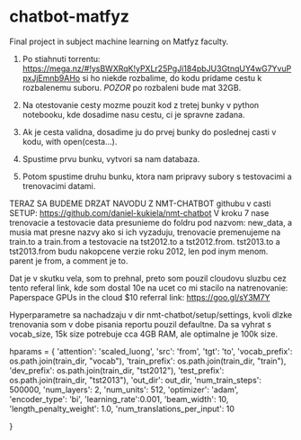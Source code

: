 # chatbot-matfyz
Final project in subject machine learning on Matfyz faculty.

1. Po stiahnuti torrentu: https://mega.nz/#!ysBWXRqK!yPXLr25PgJi184pbJU3GtnqUY4wG7YvuPpxJjEmnb9AHo 
si ho niekde rozbalime, do kodu pridame cestu k rozbalenemu suboru. 
*POZOR* po rozbaleni bude mat 32GB.

2. Na otestovanie cesty mozme pouzit kod z tretej bunky v python notebooku, kde dosadime nasu cestu, ci je spravne zadana.

3. Ak je cesta validna, dosadime ju do prvej bunky do poslednej casti v kodu, with open(cesta...).

4. Spustime prvu bunku, vytvori sa nam databaza.

5. Potom spustime druhu bunku, ktora nam pripravy subory s testovacimi a trenovacimi datami.

TERAZ SA BUDEME DRZAT NAVODU Z NMT-CHATBOT githubu v casti SETUP: https://github.com/daniel-kukiela/nmt-chatbot
V kroku 7 nase trenovacie a testovacie data presunieme do foldru pod nazvom: new_data, a musia mat presne nazvy ako si ich vyzaduju, trenovacie premenujeme na train.to a train.from a testovacie na tst2012.to a tst2012.from. tst2013.to a tst2013.from budu nakopcene verzie roku 2012, len pod inym menom. parent je from, a comment je to.

Dat je v skutku vela, som to prehnal, preto som pouzil cloudovu sluzbu cez tento referal link, kde som dostal 10e na ucet co mi stacilo na natrenovanie: Paperspace GPUs in the cloud $10 referral link: https://goo.gl/sY3M7Y 

Hyperparametre sa nachadzaju v dir nmt-chatbot/setup/settings, kvoli dlzke trenovania som v dobe pisania reportu pouzil defaultne. Da sa vyhrat s vocab_size, 15k size potrebuje cca 4GB RAM, ale optimalne je 100k size.

hparams = {
    'attention': 'scaled_luong',
    'src': 'from',
    'tgt': 'to',
    'vocab_prefix': os.path.join(train_dir, "vocab"),
    'train_prefix': os.path.join(train_dir, "train"),
    'dev_prefix': os.path.join(train_dir, "tst2012"),
    'test_prefix': os.path.join(train_dir, "tst2013"),
    'out_dir': out_dir,
    'num_train_steps': 500000,
    'num_layers': 2,
    'num_units': 512,
    'optimizer': 'adam',
    'encoder_type': 'bi',
    'learning_rate':0.001,
    'beam_width': 10,
    'length_penalty_weight': 1.0,
    'num_translations_per_input': 10
    
}
